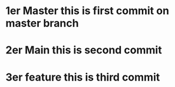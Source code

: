 # 1er Master this is first commit on master branch

# 2er Main this is second commit

# 3er feature this is third commit
